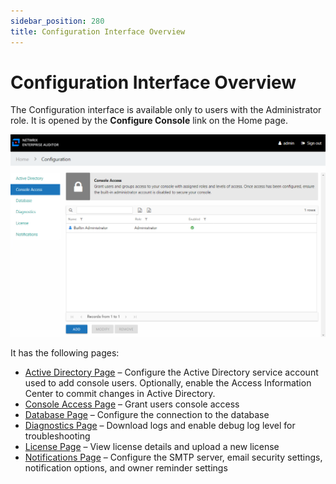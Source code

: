 ```yaml
---
sidebar_position: 280
title: Configuration Interface Overview
---
```


# Configuration Interface Overview

The Configuration interface is available only to users with the Administrator role. It is opened by the **Configure Console** link on the Home page.

![Configuration interface showing the Console Access page](../../../../../../../static/Content/Resources/Images/Access/InformationCenter/Admin/Configuration/ConsoleAccess.png "Configuration interface showing the Console Access page")

It has the following pages:

* [Active Directory Page](ActiveDirectory "Active Directory Page") – Configure the Active Directory service account used to add console users. Optionally, enable the Access Information Center to commit changes in Active Directory.
* [Console Access Page](ConsoleAccess "Console Access Page") – Grant users console access
* [Database Page](Database "Database Page") – Configure the connection to the database
* [Diagnostics Page](Diagnostics "Diagnostics Page") – Download logs and enable debug log level for troubleshooting
* [License Page](License "License Page") – View license details and upload a new license
* [Notifications Page](Notifications "Notifications Page") – Configure the SMTP server, email security settings, notification options, and owner reminder settings